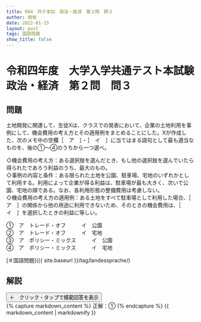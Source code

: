 ```yaml
---
title: R04　共テ本試　政治・経済　第２問　問３
author: 雨坂
date: 2022-01-15
layout: post
tags: 国語問題
show_title: false
---
```

  
# 令和四年度　大学入学共通テスト本試験　政治・経済　第２問　問３  
  
## 問題  
土地開発に関連して、生徒Xは、クラスでの発表において、企業の土地利用を事例にして、機会費用の考え方とその適用例をまとめることにした。Xが作成した、次のメモ中の空欄［　ア　］・［　イ　］に当てはまる語句として最も適当なものを、後の①～④のうちから一つ選べ。  
  
◇機会費用の考え方：ある選択肢を選んだとき、もし他の選択肢を選んでいたら得られたであろう利益のうち、最大のもの。  
◇事例の内容と条件：ある限られた土地を公園、駐車場、宅地のいずれかとして利用する。利用によって企業が得る利益は、駐車場が最も大きく、次いで公園、宅地の順である。なお、各利用形態の整備費用は考慮しない。  
◇機会費用の考え方の適用例：ある土地をすべて駐車場として利用した場合、［　ア　］の関係から他の用途に利用できないため、そのときの機会費用は、［　イ　］を選択したときの利益に等しい。  
  
①　ア　トレード・オフ　　　イ　公園  
②　ア　トレード・オフ　　　イ　宅地  
③　ア　ポリシー・ミックス　　　イ　公園  
④　ア　ポリシー・ミックス　　　イ　宅地  
  
[＃国語問題]({{ site.baseurl }}/tag/landessprache/)  
  
## 解説  
<div class="collapsible">
  <button class="collapsible-button">＋　クリック・タップで模範回答を表示</button>
  <div class="collapsible-content">
    {% capture markdown_content %}
正解：①  
    {% endcapture %}
    {{ markdown_content | markdownify }}
  </div>
</div>